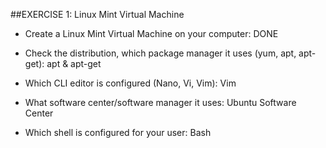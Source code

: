 ##EXERCISE 1: Linux Mint Virtual Machine

- Create a Linux Mint Virtual Machine on your computer: DONE 

- Check the distribution, which package manager it uses (yum, apt, apt-get): apt & apt-get 

- Which CLI editor is configured (Nano, Vi, Vim): Vim

- What software center/software manager it uses: Ubuntu Software Center

- Which shell is configured for your user: Bash 

